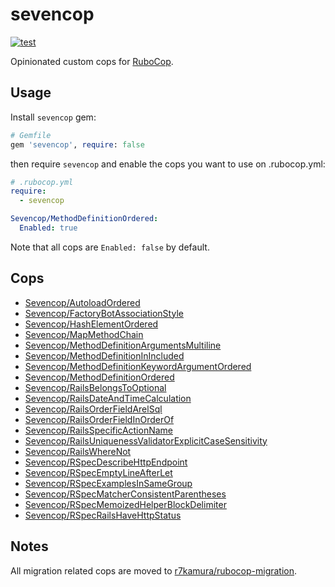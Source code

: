 # sevencop

[![test](https://github.com/r7kamura/sevencop/actions/workflows/test.yml/badge.svg)](https://github.com/r7kamura/sevencop/actions/workflows/test.yml)

Opinionated custom cops for [RuboCop](https://github.com/rubocop/rubocop).

## Usage

Install `sevencop` gem:

```ruby
# Gemfile
gem 'sevencop', require: false
```

then require `sevencop` and enable the cops you want to use on .rubocop.yml:

```yaml
# .rubocop.yml
require:
  - sevencop

Sevencop/MethodDefinitionOrdered:
  Enabled: true
```

Note that all cops are `Enabled: false` by default.

## Cops

- [Sevencop/AutoloadOrdered](lib/rubocop/cop/sevencop/autoload_ordered.rb)
- [Sevencop/FactoryBotAssociationStyle](lib/rubocop/cop/sevencop/factory_bot_association_style.rb)
- [Sevencop/HashElementOrdered](lib/rubocop/cop/sevencop/hash_element_ordered.rb)
- [Sevencop/MapMethodChain](lib/rubocop/cop/sevencop/map_method_chain.rb)
- [Sevencop/MethodDefinitionArgumentsMultiline](lib/rubocop/cop/sevencop/method_definition_arguments_multiline.rb)
- [Sevencop/MethodDefinitionInIncluded](lib/rubocop/cop/sevencop/method_definition_in_included.rb)
- [Sevencop/MethodDefinitionKeywordArgumentOrdered](lib/rubocop/cop/sevencop/method_definition_keyword_argument_ordered.rb)
- [Sevencop/MethodDefinitionOrdered](lib/rubocop/cop/sevencop/method_definition_ordered.rb)
- [Sevencop/RailsBelongsToOptional](lib/rubocop/cop/sevencop/rails_belongs_to_optional.rb)
- [Sevencop/RailsDateAndTimeCalculation](lib/rubocop/cop/sevencop/rails_date_and_time_calculation.rb)
- [Sevencop/RailsOrderFieldArelSql](lib/rubocop/cop/sevencop/rails_order_field_arel_sql.rb)
- [Sevencop/RailsOrderFieldInOrderOf](lib/rubocop/cop/sevencop/rails_order_field_in_order_of.rb)
- [Sevencop/RailsSpecificActionName](lib/rubocop/cop/sevencop/rails_specific_action_name.rb)
- [Sevencop/RailsUniquenessValidatorExplicitCaseSensitivity](lib/rubocop/cop/sevencop/rails_uniqueness_validator_explicit_case_sensitivity.rb)
- [Sevencop/RailsWhereNot](lib/rubocop/cop/sevencop/rails_where_not.rb)
- [Sevencop/RSpecDescribeHttpEndpoint](lib/rubocop/cop/sevencop/rspec_describe_http_endpoint.rb)
- [Sevencop/RSpecEmptyLineAfterLet](lib/rubocop/cop/sevencop/rspec_empty_line_after_let.rb)
- [Sevencop/RSpecExamplesInSameGroup](lib/rubocop/cop/sevencop/rspec_examples_in_same_group.rb)
- [Sevencop/RSpecMatcherConsistentParentheses](lib/rubocop/cop/sevencop/rspec_matcher_consistent_parentheses.rb)
- [Sevencop/RSpecMemoizedHelperBlockDelimiter](lib/rubocop/cop/sevencop/rspec_memoized_helper_block_delimiter.rb)
- [Sevencop/RSpecRailsHaveHttpStatus](lib/rubocop/cop/sevencop/rspec_rails_have_http_status.rb)

## Notes

All migration related cops are moved to [r7kamura/rubocop-migration](https://github.com/r7kamura/rubocop-migration).
